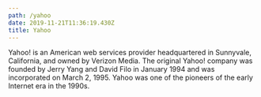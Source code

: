 ```yaml
---
path: /yahoo
date: 2019-11-21T11:36:19.430Z
title: Yahoo
---
```

Yahoo! is an American web services provider headquartered in Sunnyvale, California, and owned by Verizon Media. The original Yahoo! company was founded by Jerry Yang and David Filo in January 1994 and was incorporated on March 2, 1995. Yahoo was one of the pioneers of the early Internet era in the 1990s.
